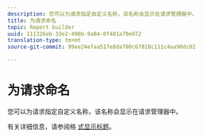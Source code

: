 ```yaml
---
description: 您可以为请求指定自定义名称，该名称会显示在请求管理器中。
title: 为请求命名
topic: Report builder
uuid: 111326eb-33e2-490b-9a04-0f481a70e072
translation-type: tm+mt
source-git-commit: 99ee24efaa517e8da700c67818c111c4aa90dc02

---
```



# 为请求命名

您可以为请求指定自定义名称，该名称会显示在请求管理器中。

有关详细信息，请参阅格 [式显示标题](/help/analyze/report-builder/layout/t-format-display-headers.md)。
